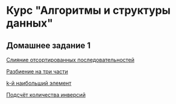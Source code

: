 # Курс "Алгоритмы и структуры данных"

## Домашнее задание 1

[Слияние отсортированных последовательностей](homework-1-1/)

[Разбиение на три части](homework-1-2/)

[k-й наибольший элемент](homework-1-3/)

[Подсчёт количества инверсий](homework-1-4/)
